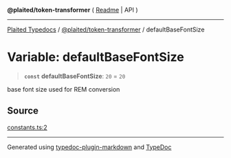 **@plaited/token-transformer** ( [Readme](../README.md) \| API )

***

[Plaited Typedocs](../../../modules.md) / [@plaited/token-transformer](../modules.md) / defaultBaseFontSize

# Variable: defaultBaseFontSize

> **`const`** **defaultBaseFontSize**: `20` = `20`

base font size used for REM conversion

## Source

[constants.ts:2](https://github.com/plaited/plaited/blob/317e868/libs/token-transformer/src/constants.ts#L2)

***

Generated using [typedoc-plugin-markdown](https://www.npmjs.com/package/typedoc-plugin-markdown) and [TypeDoc](https://typedoc.org/)
